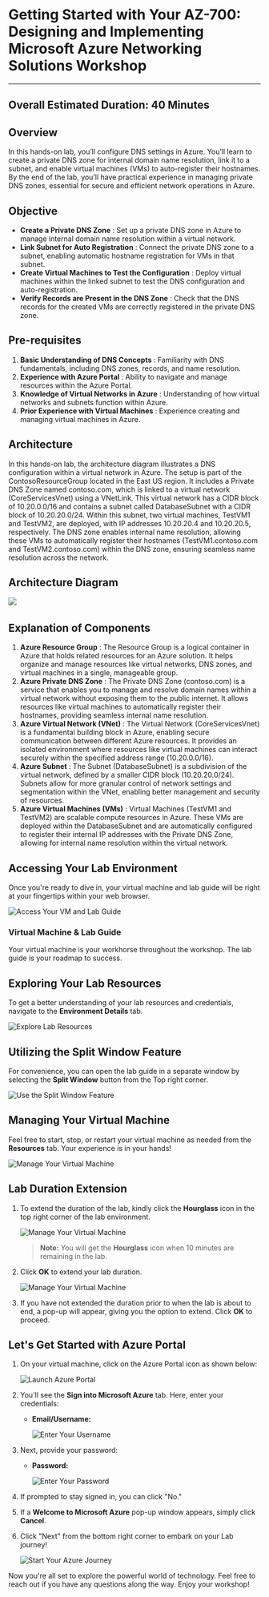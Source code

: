 # Getting Started with Your AZ-700: Designing and Implementing Microsoft Azure Networking Solutions Workshop
---
## Overall Estimated Duration: 40 Minutes

## Overview

In this hands-on lab, you’ll configure DNS settings in Azure. You’ll learn to create a private DNS zone for internal domain name resolution, link it to a subnet, and enable virtual machines (VMs) to auto-register their hostnames. By the end of the lab, you’ll have practical experience in managing private DNS zones, essential for secure and efficient network operations in Azure.

## Objective

   - **Create a Private DNS Zone** : Set up a private DNS zone in Azure to manage internal domain name resolution within a virtual network.
   - **Link Subnet for Auto Registration** : Connect the private DNS zone to a subnet, enabling automatic hostname registration for VMs in that subnet.
   - **Create Virtual Machines to Test the Configuration** : Deploy virtual machines within the linked subnet to test the DNS configuration and auto-registration.
   - **Verify Records are Present in the DNS Zone** : Check that the DNS records for the created VMs are correctly registered in the private DNS zone.

## Pre-requisites

1. **Basic Understanding of DNS Concepts** : Familiarity with DNS fundamentals, including DNS zones, records, and name resolution.
1. **Experience with Azure Portal** : Ability to navigate and manage resources within the Azure Portal.
1. **Knowledge of Virtual Networks in Azure** : Understanding of how virtual networks and subnets function within Azure.
1. **Prior Experience with Virtual Machines** : Experience creating and managing virtual machines in Azure.


## Architecture

In this hands-on lab, the architecture diagram illustrates a DNS configuration within a virtual network in Azure. The setup is part of the ContosoResourceGroup located in the East US region. It includes a Private DNS Zone named contoso.com, which is linked to a virtual network (CoreServicesVnet) using a VNetLink. This virtual network has a CIDR block of 10.20.0.0/16 and contains a subnet called DatabaseSubnet with a CIDR block of 10.20.20.0/24. Within this subnet, two virtual machines, TestVM1 and TestVM2, are deployed, with IP addresses 10.20.20.4 and 10.20.20.5, respectively. The DNS zone enables internal name resolution, allowing these VMs to automatically register their hostnames (TestVM1.contoso.com and TestVM2.contoso.com) within the DNS zone, ensuring seamless name resolution across the network.

## Architecture Diagram

   ‎![](../media/az700-m1-unit6.png)

## Explanation of Components

1. **Azure Resource Group** : The Resource Group is a logical container in Azure that holds related resources for an Azure solution. It helps organize and manage resources like virtual networks, DNS zones, and virtual machines in a single, manageable group.
1. **Azure Private DNS Zone** : The Private DNS Zone (contoso.com) is a service that enables you to manage and resolve domain names within a virtual network without exposing them to the public internet. It allows resources like virtual machines to automatically register their hostnames, providing seamless internal name resolution.
1. **Azure Virtual Network (VNet)** : The Virtual Network (CoreServicesVnet) is a fundamental building block in Azure, enabling secure communication between different Azure resources. It provides an isolated environment where resources like virtual machines can interact securely within the specified address range (10.20.0.0/16).
1. **Azure Subnet** : The Subnet (DatabaseSubnet) is a subdivision of the virtual network, defined by a smaller CIDR block (10.20.20.0/24). Subnets allow for more granular control of network settings and segmentation within the VNet, enabling better management and security of resources.
1. **Azure Virtual Machines (VMs)** : Virtual Machines (TestVM1 and TestVM2) are scalable compute resources in Azure. These VMs are deployed within the DatabaseSubnet and are automatically configured to register their internal IP addresses with the Private DNS Zone, allowing for internal name resolution within the virtual network.

## Accessing Your Lab Environment
 
Once you're ready to dive in, your virtual machine and lab guide will be right at your fingertips within your web browser.
 
![Access Your VM and Lab Guide](../media/labguide-1.png)

### Virtual Machine & Lab Guide
 
Your virtual machine is your workhorse throughout the workshop. The lab guide is your roadmap to success.
 
## Exploring Your Lab Resources
 
To get a better understanding of your lab resources and credentials, navigate to the **Environment Details** tab.
 
![Explore Lab Resources](../media/env-1.png)
 
## Utilizing the Split Window Feature
 
For convenience, you can open the lab guide in a separate window by selecting the **Split Window** button from the Top right corner.
 
![Use the Split Window Feature](../media/spl.png)
 
## Managing Your Virtual Machine
 
Feel free to start, stop, or restart your virtual machine as needed from the **Resources** tab. Your experience is in your hands!
 
![Manage Your Virtual Machine](../media/res.png)

## **Lab Duration Extension**

1. To extend the duration of the lab, kindly click the **Hourglass** icon in the top right corner of the lab environment. 

    ![Manage Your Virtual Machine](../media/gext.png)

    >**Note:** You will get the **Hourglass** icon when 10 minutes are remaining in the lab.

2. Click **OK** to extend your lab duration.
 
   ![Manage Your Virtual Machine](../media/gext2.png)

3. If you have not extended the duration prior to when the lab is about to end, a pop-up will appear, giving you the option to extend. Click **OK** to proceed.
 
## Let's Get Started with Azure Portal
 
1. On your virtual machine, click on the Azure Portal icon as shown below:
 
   ![Launch Azure Portal](../media/sc900-image(1).png)

2. You'll see the **Sign into Microsoft Azure** tab. Here, enter your credentials:
 
   - **Email/Username:** <inject key="AzureAdUserEmail"></inject>
 
       ![Enter Your Username](../media/sc900-image-1.png)
 
3. Next, provide your password:
 
   - **Password:** <inject key="AzureAdUserPassword"></inject>
 
     ![Enter Your Password](../media/sc900-image-2.png)
 
4. If prompted to stay signed in, you can click "No."
 
5. If a **Welcome to Microsoft Azure** pop-up window appears, simply click **Cancel**.
 
6. Click "Next" from the bottom right corner to embark on your Lab journey!
 
   ![Start Your Azure Journey](../media/sc900-image(3).png)
 
Now you're all set to explore the powerful world of technology. Feel free to reach out if you have any questions along the way. Enjoy your workshop!

